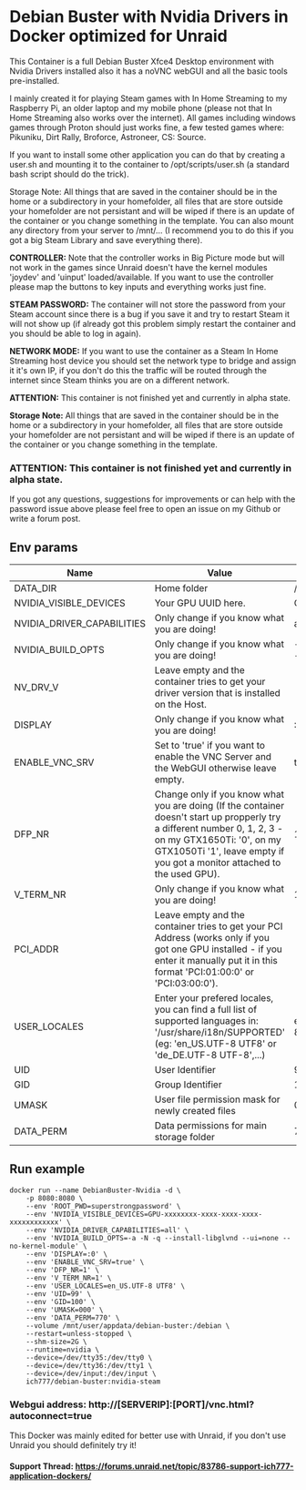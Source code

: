 # Debian Buster with Nvidia Drivers in Docker optimized for Unraid
This Container is a full Debian Buster Xfce4 Desktop environment with Nvidia Drivers installed also it has a noVNC webGUI and all the basic tools pre-installed.

I mainly created it for playing Steam games with In Home Streaming to my Raspberry Pi, an older laptop and my mobile phone (please not that In Home Streaming also works over the internet).
All games including windows games through Proton should just works fine, a few tested games where: Pikuniku, Dirt Rally, Broforce, Astroneer, CS: Source.

If you want to install some other application you can do that by creating a user.sh and mounting it to the container to /opt/scripts/user.sh (a standard bash script should do the trick).

Storage Note: All things that are saved in the container should be in the home or a subdirectory in your homefolder, all files that are store outside your homefolder are not persistant and will be wiped if there is an update of the container or you change something in the template.
You can also mount any directory from your server to /mnt/... (I recommend you to do this if you got a big Steam Library and save everything there).

**CONTROLLER:** Note that the controller works in Big Picture mode but will not work in the games since Unraid doesn't have the kernel modules 'joydev' and 'uinput' loaded/available. If you want to use the controller please map the buttons to key inputs and everything works just fine.

**STEAM PASSWORD:** The container will not store the password from your Steam account since there is a bug if you save it and try to restart Steam it will not show up (if already got this problem simply restart the container and you should be able to log in again).

**NETWORK MODE:** If you want to use the container as a Steam In Home Streaming host device you should set the network type to bridge and assign it it's own IP, if you don't do this the traffic will be routed through the internet since Steam thinks you are on a different network.

**ATTENTION:** This container is not finished yet and currently in alpha state.

**Storage Note:** All things that are saved in the container should be in the home or a subdirectory in your homefolder, all files that are store outside your homefolder are not persistant and will be wiped if there is an update of the container or you change something in the template.

### **ATTENTION:** This container is not finished yet and currently in alpha state.

If you got any questions, suggestions for improvements or can help with the password issue above please feel free to open an issue on my Github or write a forum post.

## Env params
| Name | Value | Example |
| --- | --- | --- |
| DATA_DIR | Home folder | /debian |
| NVIDIA_VISIBLE_DEVICES | Your GPU UUID here. | GPU-xxxx... |
| NVIDIA_DRIVER_CAPABILITIES | Only change if you know what you are doing! | all |
| NVIDIA_BUILD_OPTS | Only change if you know what you are doing! | -a -N -q --instal... |
| NV_DRV_V | Leave empty and the container tries to get your driver version that is installed on the Host. | |
| DISPLAY | Only change if you know what you are doing! | :0 |
| ENABLE_VNC_SRV | Set to 'true' if you want to enable the VNC Server and the WebGUI otherwise leave empty. | true |
| DFP_NR | Change only if you know what you are doing (If the container doesn't start up propperly try a different number 0, 1, 2, 3 - on my GTX1650Ti: '0', on my GTX1050Ti '1', leave empty if you got a monitor attached to the used GPU). | 1 |
| V_TERM_NR | Only change if you know what you are doing! | 1 |
| PCI_ADDR | Leave empty and the container tries to get your PCI Address (works only if you got one GPU installed - if you enter it manually put it in this format 'PCI:01:00:0' or 'PCI:03:00:0'). | |
| USER_LOCALES | Enter your prefered locales, you can find a full list of supported languages in: '/usr/share/i18n/SUPPORTED' (eg: 'en_US.UTF-8 UTF8' or 'de_DE.UTF-8 UTF-8',...) | en_US.UTF-8 UTF8 |
| UID | User Identifier | 99 |
| GID | Group Identifier | 100 |
| UMASK | User file permission mask for newly created files | 000 |
| DATA_PERM | Data permissions for main storage folder | 770 |

## Run example
```
docker run --name DebianBuster-Nvidia -d \
    -p 8080:8080 \
    --env 'ROOT_PWD=superstrongpassword' \
    --env 'NVIDIA_VISIBLE_DEVICES=GPU-xxxxxxxx-xxxx-xxxx-xxxx-xxxxxxxxxxxx' \
    --env 'NVIDIA_DRIVER_CAPABILITIES=all' \
    --env 'NVIDIA_BUILD_OPTS=-a -N -q --install-libglvnd --ui=none --no-kernel-module' \
    --env 'DISPLAY=:0' \
    --env 'ENABLE_VNC_SRV=true' \
    --env 'DFP_NR=1' \
    --env 'V_TERM_NR=1' \
    --env 'USER_LOCALES=en_US.UTF-8 UTF8' \
    --env 'UID=99' \
    --env 'GID=100' \
    --env 'UMASK=000' \
    --env 'DATA_PERM=770' \
    --volume /mnt/user/appdata/debian-buster:/debian \
    --restart=unless-stopped \
    --shm-size=2G \
    --runtime=nvidia \
    --device=/dev/tty35:/dev/tty0 \
    --device=/dev/tty36:/dev/tty1 \
    --device=/dev/input:/dev/input \
    ich777/debian-buster:nvidia-steam
```

### Webgui address: http://[SERVERIP]:[PORT]/vnc.html?autoconnect=true


This Docker was mainly edited for better use with Unraid, if you don't use Unraid you should definitely try it!

#### Support Thread: https://forums.unraid.net/topic/83786-support-ich777-application-dockers/